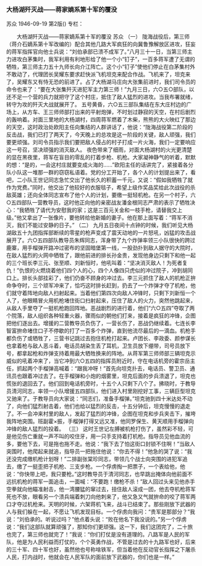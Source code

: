 ### 大杨湖歼灭战——蒋家嫡系第十军的覆没
苏众
1946-09-19
第2版()
专栏：

　　大杨湖歼灭战——蒋家嫡系第十军的覆没
    苏众
    （一）
    陇海战役后，第三师（蒋介石嫡系第十军改编的）配合其他几路大军疯狂的向冀鲁豫解放区进攻，狂妄的蒋军指挥官向他士兵说：“刘伯承部已溃不成军了。”八月三十一日，当第三师主力进攻白茅集时，我军利用有利地形给了他一个小“钉子”，一百多蒋军遭了无谓的牺牲，第三师主力五十九师长向介江阵亡。这个小“钉子”使他们停止在白茅集村外不敢动了，代理团长吴耀东要求赶快派飞机坦克来配合作战。飞机来了，坦克来了，吴耀东又有恃无恐的前进了。占了大杨湖马庄向大张集前进时，我们司令员的命令也来了：“要在大张集歼灭进犯军主力第三师！”九月三日，六○五○部队，以还不足一个营的兵力就把守了这个村庄，抵住了敌人猛烈的进攻。当我布署就绪，转守为攻的歼灭大战就展开了。
    五号黄昏，六○五三部队集结在东大庄村边的广场上，从方车、王三师师部打出来的平射炮弹，不时划过静寂的天空，在村后剧烈的轰响着。对面三里地的大杨湖村，四周蒋军燃着了木柴，熊熊的大火映红了那边的天空，这时政治处欧阳主任向集结的人群讲话了，他说：“陇海战役第二阶段的反击战，我们已打了两天了，今天晚上的总攻是这一阶段的关键，敌人顽强，我们要更顽强。刘司令员指示我们要把敌人侵占的村子打成一片火海，我们一定要响应这一号召，坚决顽强的消灭敌人。
    夜色带来了细雨，对面大杨湖村的火光更清楚的显在黑夜里，蒋军在盲目的零乱的打着步枪、机枪。大家凝神静气的听着，默默的想：“是的，一会这村庄就要变成火海的……”欧阳主任的话讲完了，紧接着各分队小队这一堆那一群的窃窃私语着。党的分工开始了，各个人的计划提出来了，看吧，二小队王世记同志急忙交出了他长久的积蓄一千元，又说：“假如我牺牲了就作为党费。”同时，他交出了他较好的衣服毯子，希望上级作奖品奖给此次战役的杀敌英雄；还向全体同志宣布了他个人的计划，要缴一挺轻机枪。在另一个村子，六○五四部队一营教导员，这时他正向他的亲密战友潘金根同志严肃的表示了牺牲决心：“我牺牲了请代为安慰我的家；这是三百元关金和一枝手枪，请替我交上级。”他又拿出了一张像片，要他转给他新婚的妻子。他在那上面写着：“蒋军不消灭，我们不能过安静的日子。”
    （二）
    九月五日夜间十点钟的时候，我们听见大杨湖敌五十九团指挥部断续的零星的枪声变成了震天动地的一片怒吼，凶猛的攻击战展开了。六○五四部队教导员朱辉同志，浑身带了九个炸弹率领三小队很快的跨过鹿寨，用手榴弹开路冲过密布的坚固暗堡第一线，一股劲扑到敌人据守的大院时，在敌人猛烈的火网中牺牲了，跟他前进的排长孙金贵，发现他身边只剩下和他一起的三个班长李三元、张至顺、刘新恒时，他吼叫着：“坚决消灭敌人！为死者复仇！”仇恨的火燃烧着他们四个人的心，四个人像四只虎似的冲过院子，冲到胡同口上。排长头部挂彩了，他们仍奋不顾身的冲过去。李三元抓住了敌人的机枪正拚命争夺时，三个顽军冲来了，恰巧这时排长赶到，扔去了一个炸弹才夺了机枪，他们就守着阵地向敌人扫射起来。当着他们第四次向敌人冲锋时，只剩下刘新恒一个人了，他眼睛冒火用机枪堵住街口扫射起来，压住了敌人的火力，突然他跳起来，从敌人手里夺了一挺机枪跑回阵地。恶战剧烈的进行着，他们“六○五四”夺取了两个院落，敌人组织各种轻重火器，骤雨似的朝他们打来，接着是疯狂的冲锋，企图把他们逐出去。增援的二营教导员负伤了，一营长伤了，恶战仍继续着。七连长李智富拚命堵住口子不停歇的打了一百多个炸弹，直到他流尽最后的一滴血。机枪手都负伤了或牺牲了，三营书记跳过去抱住机枪打起来。卢团长、李政委、颜参谋长也拿着枪与敌人恶斗着，电话员胡染生丢了耳机，卫生员放下绷带，司号员放下号，都拿起枪和炸弹支持着用最大牺牲换来的阵地。从蒋军第三师师部三辆坦克示威似的吼着冲来了，当它冲到六○五四的指挥员附近时，守在电话机旁的霍宗岳主任，抓起两个手榴弹高喊着：“跟我冲呀！”首先向坦克扑去，电话员、警卫员、通讯员也跟着冲过去了。在手榴弹和小炮的烟雾里，坦克后面的步兵溃退了，坦克也慌张的退回去了。他们回到电话机旁时，十五个人只剩下八个了。拂晓时，于教导员清河同志，率领一小队增援五四部队，他们进入村里刚挖好工事，三辆巨型坦克又驰来了。于教导员向大家说：“同志们，准备手榴弹。”坦克驰到四十米达处不动了，向他们猛烈射击着，他们也给以猛烈的反击，十五分钟后，坦克慢慢的退走了。不一会冲来村里的敌人，发起了猛烈的冲锋，企图在坦克和步兵夹击下，摧垮我阵地突围。班副霍×振，手榴弹打得又远又准，他同罗保生、黄天顺用手榴弹向冲锋的敌人猛烈的投着。
    （三）
    这时王世记左膊被机枪打伤了，虽然彩不轻，可是他见伤亡重就一声不叫的咬住牙，用一只手支持着打机枪。指导员见他血流的多，要他下去，可是拖也拖不走。他说：“我下去了怕这街口封锁不住啊！”当敌人突围时，他爬起来就追，指导员一把拖住他说：“你去不得！”他急的哭了说：“我还没完成缴机枪计划呀！”二排副张棠珍同志，带领几个战士向突围的进犯军追去，缴了一挺歪把子机枪、三支步枪。一个俘虏掏一把票子，一个表给他，他说：“你快带上吧，我只要枪。”这时教导员于清河同志，也早跳出掩体向他前面不远抗机枪的蒋军一面追击，一面喊：“不要跑！缴枪不杀！”敌人回过头来见他赤手空拳就向他瞄准射击，他一湾腰猛的窜过去，扭住敌人滚成一团，他去夺机枪蒋军死也不放，眼看另一个溃兵端着刺刀向他刺来了，他又急又气就拚命的咬了蒋军两口才夺过机枪来。天明的时候，六架蒋机飞来，战斗已结束了。那些刚放下武器的人与我们躲在一起，不愿让飞机发现目标。一个俘虏向我问：“贵军是那部分？”我说：“刘伯承的。听说过吗？”他点着头说：“败在他名下我没说的。”另一个俘虏说：“我们这部队就算顽强了，那知你们更顽强。这一下，我们这团完了，二十旅也完了，第三师也就完了！”我说：“你们打仗是没有道理的。八路军是人民的军队，他是为人民利益而打仗的，个个英勇作战，不管是过去的十九路军也好，后来的三十军、四十军也好，虽然他也号称啥铁军，但当着他在反动官长指挥之下屠杀人民，打内战时，他就会在人民军队的面前放下武器的，你们也是一样。”
